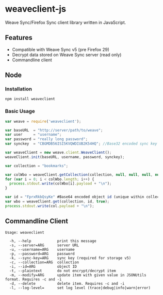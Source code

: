 weaveclient-js
==============

Weave Sync/Firefox Sync client library written in JavaScript.

## Features
* Compatible with Weave Sync v5 (pre Firefox 29)
* Decrypt data stored on Weave Sync server (read only)
* Commandline client

## Node

### Installation
```
npm install weaveclient
```

### Basic Usage

```javascript
var weave = require('weaveclient');

var baseURL  = "http://server/path/to/weave";
var user     = "username";
var password = "really long password";
var synckey  = "CBGMDB56ISI5KVQWDIUB2K54HQ"; //Base32 encoded sync key

var weaveClient = new weave.client.WeaveClient();
weaveClient.init(baseURL, username, password, synckey);

var collection = "bookmarks";

var colWbo = weaveClient.getCollection(collection, null, null, null, null, null, null, null, null, null, true);
for (var i = 0; i < colWbo.length; i++) {
  process.stdout.write(colWbo[i].payload + "\n");
}

var id = "FprxRkbQsyKe" #Base64 encoded object id (unique within collection)
var wbo = weaveClient.get(collection, id, true);
process.stdout.write(col.payload + "\n");
```

## Commandline Client
```
Usage: weaveclient

  -h, --help            print this message
  -s, --server=ARG      server URL
  -u, --username=ARG    username
  -p, --password=ARG    password
  -k, --sync-key=ARG    sync key (required for storage v5)
  -c, --collection=ARG  collection
  -i, --id=ARG          object ID
  -t, --plaintext       do not encrypt/decrypt item
  -m, --modify=ARG      update item with given value in JSONUtils format. Requires -c and -i
  -d, --delete          delete item. Requires -c and -i
  -l, --log-level=      set log level (trace|debug|info|warn|error)
```
